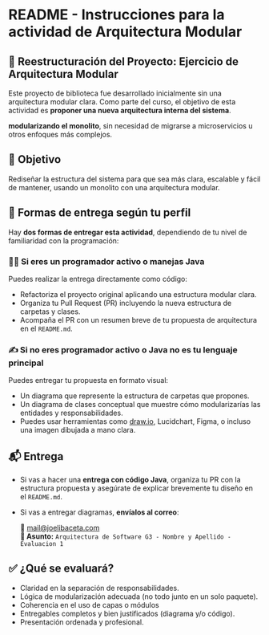
# README - Instrucciones para la actividad de Arquitectura Modular

## 🔧 Reestructuración del Proyecto: Ejercicio de Arquitectura Modular

Este proyecto de biblioteca fue desarrollado inicialmente sin una arquitectura modular clara. 
Como parte del curso, el objetivo de esta actividad es **proponer una nueva arquitectura interna del sistema**.

**modularizando el monolito**, sin necesidad de migrarse a microservicios u otros enfoques más complejos.

## 🎯 Objetivo

Rediseñar la estructura del sistema para que sea más clara, escalable y fácil de mantener, 
usando un monolito con una arquitectura modular.

## 📐 Formas de entrega según tu perfil

Hay **dos formas de entregar esta actividad**, dependiendo de tu nivel de familiaridad con la programación:

### 👨‍💻 Si eres un programador activo o manejas Java

Puedes realizar la entrega directamente como código:

- Refactoriza el proyecto original aplicando una estructura modular clara.
- Organiza tu Pull Request (PR) incluyendo la nueva estructura de carpetas y clases.
- Acompaña el PR con un resumen breve de tu propuesta de arquitectura en el `README.md`.

### ✍️ Si no eres programador activo o Java no es tu lenguaje principal

Puedes entregar tu propuesta en formato visual:

- Un diagrama que represente la estructura de carpetas que propones.
- Un diagrama de clases conceptual que muestre cómo modularizarías las entidades y responsabilidades.
- Puedes usar herramientas como [draw.io](https://app.diagrams.net/), Lucidchart, Figma, o incluso una imagen dibujada a mano clara.

## 📬 Entrega

- Si vas a hacer una **entrega con código Java**, organiza tu PR con la estructura propuesta y asegúrate de explicar brevemente tu diseño en el `README.md`.
- Si vas a entregar diagramas, **envíalos al correo**:

  **📧** mail@joelibaceta.com  
  **📝 Asunto:** `Arquitectura de Software G3 - Nombre y Apellido - Evaluacion 1`

## ✅ ¿Qué se evaluará?

- Claridad en la separación de responsabilidades.
- Lógica de modularización adecuada (no todo junto en un solo paquete).
- Coherencia en el uso de capas o módulos
- Entregables completos y bien justificados (diagrama y/o código).
- Presentación ordenada y profesional.
